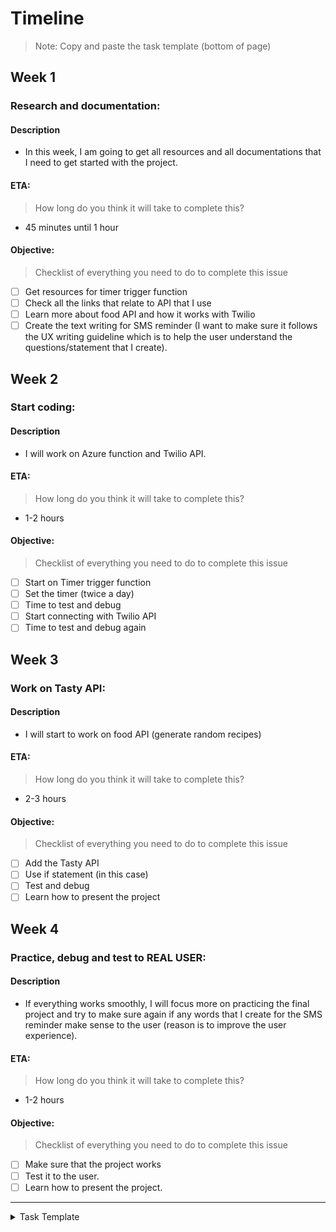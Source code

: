 # Timeline
> Note: Copy and paste the task template (bottom of page)

## Week 1

### Research and documentation:

#### Description
- In this week, I am going to get all resources and all documentations that I need to get started with the project.

#### ETA:
> How long do you think it will take to complete this?
- 45 minutes until 1 hour

#### Objective:
> Checklist of everything you need to do to complete this issue
- [ ] Get resources for timer trigger function
- [ ] Check all the links that relate to API that I use
- [ ] Learn more about food API and how it works with Twilio
- [ ] Create the text writing for SMS reminder (I want to make sure it follows the UX writing guideline which is to help the user understand the questions/statement that I create).

## Week 2

### Start coding:

#### Description
- I will work on Azure function and Twilio API.

#### ETA:
> How long do you think it will take to complete this?
- 1-2 hours

#### Objective:
> Checklist of everything you need to do to complete this issue
- [ ] Start on Timer trigger function
- [ ] Set the timer (twice a day)
- [ ] Time to test and debug
- [ ] Start connecting with Twilio API 
- [ ] Time to test and debug again

## Week 3

### Work on Tasty API:

#### Description
- I will start to work on food API (generate random recipes)

#### ETA:
> How long do you think it will take to complete this?
- 2-3 hours

#### Objective:
> Checklist of everything you need to do to complete this issue
- [ ] Add the Tasty API
- [ ] Use if statement (in this case)
- [ ] Test and debug
- [ ] Learn how to present the project

## Week 4

### Practice, debug and test to REAL USER:

#### Description
- If everything works smoothly, I will focus more on practicing the final project and try to make sure again if any words that I create for the SMS reminder make sense to the user (reason is to improve the user experience). 

#### ETA:
> How long do you think it will take to complete this?
- 1-2 hours

#### Objective:
> Checklist of everything you need to do to complete this issue
- [ ] Make sure that the project works
- [ ] Test it to the user.
- [ ] Learn how to present the project.

---

<details><summary>Task Template</summary>
<br>

### [Task Name]:

#### Description
- [Replace with description]

#### ETA:
> How long do you think it will take to complete this?
- [Replace with eta]

#### Objective:
> Checklist of everything you need to do to complete this issue
- [ ] [Replace with small task  1]
- [ ] [Replace with small task  2]
- [ ] [Replace with small task  3]

<br><br>
</details>

